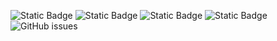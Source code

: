![Static Badge](https://img.shields.io/badge/blacklists-60-000000) ![Static Badge](https://img.shields.io/badge/blacklisted-2897215-cc0000) ![Static Badge](https://img.shields.io/badge/whitelisted-2242-00CC00) ![Static Badge](https://img.shields.io/badge/streaming_blacklist-28106-000000) ![GitHub issues](https://img.shields.io/github/issues/fabriziosalmi/blacklists)
